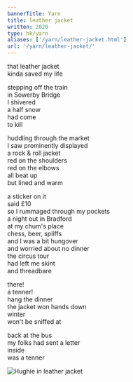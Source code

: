 ```yaml
---
bannerTitle: Yarn
title: leather jacket
written: 2020
type: hk/yarn
aliases: ['/yarn/leather-jacket.html']
url: '/yarn/leather-jacket/'
---
```


that leather jacket  
kinda saved my life  

stepping off the train  
in Sowerby Bridge  
I shivered  
a half snow  
had come  
to kill


huddling through the market  
I saw prominently displayed  
a rock & roll jacket  
red on the shoulders  
red on the elbows  
all beat up  
but lined and warm


a sticker on it  
said £10  
so I rummaged through my pockets  
a night out in Bradford  
at my chum's place  
chess, beer, spliffs  
and I was a bit hungover  
and worried about no dinner  
the circus tour  
had left me skint  
and threadbare


there!  
a tenner!  
hang the dinner  
the jacket won hands down  
winter  
won't be sniffed at


back at the bus  
my folks had sent a letter  
inside  
was a tenner

![Hughie in leather jacket](/images/bucket/h-leather-jacket.jpg "Hughie in leather jacket")
